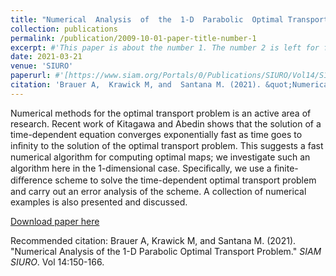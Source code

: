 ```yaml
---
title: "Numerical  Analysis  of  the  1-D  Parabolic  Optimal Transport Problem"
collection: publications
permalink: /publication/2009-10-01-paper-title-number-1
excerpt: #'This paper is about the number 1. The number 2 is left for future work.'
date: 2021-03-21
venue: 'SIURO'
paperurl: #'[https://www.siam.org/Portals/0/Publications/SIURO/Vol14/S136715PDF.pdf?ver=2021-03-22-130924-857](https://www.siam.org/Portals/0/Publications/SIURO/Vol14/S136715PDF.pdf?ver=2021-03-22-130924-857)'
citation: 'Brauer A,  Krawick M, and  Santana M. (2021). &quot;Numerical  Analysis  of  the  1-D  Parabolic  Optimal Transport Problem.&quot; <i>SIAM SIURO</i>. Vol 14:150-166.'
---
```

Numerical methods for the optimal transport problem is an active area of research. Recent work of Kitagawa and Abedin shows that the solution of a time-dependent equation converges exponentially fast as time goes to inﬁnity to the solution of the optimal transport problem. This suggests a fast numerical algorithm for computing optimal maps; we investigate such an algorithm here in the 1-dimensional case. Speciﬁcally, we use a ﬁnite-diﬀerence scheme to solve the time-dependent optimal transport problem and carry out an error analysis of the scheme. A collection of numerical examples is also presented and discussed.

[Download paper here](https://www.siam.org/Portals/0/Publications/SIURO/Vol14/S136715PDF.pdf?ver=2021-03-22-130924-857)

Recommended citation: Brauer A,  Krawick M, and  Santana M. (2021). "Numerical  Analysis  of  the  1-D  Parabolic  Optimal Transport Problem." <i>SIAM SIURO</i>. Vol 14:150-166.
